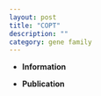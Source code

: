 ```yaml
---
layout: post
title: "COPT"
description: ""
category: gene family
---
```


* **Information**  

* **Publication**  


